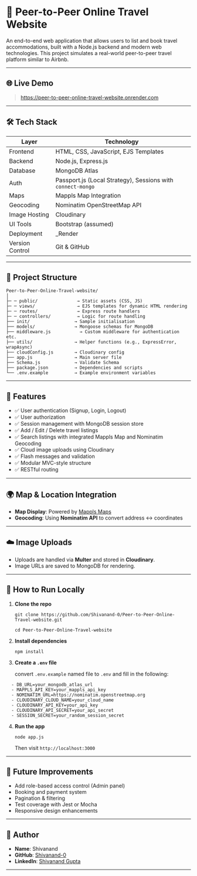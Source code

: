 # 🧳 Peer-to-Peer Online Travel Website

An end-to-end web application that allows users to list and book travel accommodations, built with a Node.js backend and modern web technologies. This project simulates a real-world peer-to-peer travel platform similar to Airbnb.

---

## 🌐 Live Demo
> https://peer-to-peer-online-travel-website.onrender.com

---

## 🛠️ Tech Stack

| Layer      | Technology                                                                 |
|------------|-----------------------------------------------------------------------------|
| Frontend   | HTML, CSS, JavaScript, EJS Templates                                        |
| Backend    | Node.js, Express.js                                                         |
| Database   | MongoDB Atlas                                                               |
| Auth       | Passport.js (Local Strategy), Sessions with `connect-mongo`                |
| Maps       | Mappls Map Integration                                                      |
| Geocoding  | Nominatim OpenStreetMap API                                                 |
| Image Hosting | Cloudinary                                                              |
| UI Tools   | Bootstrap (assumed)                                                         |
| Deployment | _Render                                    |
| Version Control | Git & GitHub                                                           |

---

## 📁 Project Structure
```
Peer-to-Peer-Online-Travel-website/
│
├─ ─ public/               → Static assets (CSS, JS)
├─ ─ views/                → EJS templates for dynamic HTML rendering
├─ ─ routes/               → Express route handlers
├─ ─ controllers/          → Logic for route handling
├── init/                 → Sample initialisation
├── models/               → Mongoose schemas for MongoDB
├── middleware.js           → Custom middleware for authentication etc.
├── utils/                → Helper functions (e.g., ExpressError, wrapAsync)
├── cloudConfig.js        → Cloudinary config
├── app.js                → Main server file
├── Schema.js             → Validate Schema
├── package.json          → Dependencies and scripts
└── .env.example          → Example environment variables
```


---

## 🔐 Features

- ✅ User authentication (Signup, Login, Logout)
- ✅ User authorization 
- ✅ Session management with MongoDB session store
- ✅ Add / Edit / Delete travel listings
- ✅ Search listings with integrated Mappls Map and Nominatim Geocoding
- ✅ Cloud image uploads using Cloudinary
- ✅ Flash messages and validation
- ✅ Modular MVC-style structure
- ✅ RESTful routing

---

## 🌍 Map & Location Integration

- **Map Display**: Powered by [Mappls Maps](https://www.mappls.com/)
- **Geocoding**: Using **Nominatim API** to convert address ↔ coordinates

---

## ☁️ Image Uploads

- Uploads are handled via **Multer** and stored in **Cloudinary**.
- Image URLs are saved to MongoDB for rendering.

---

## 🔧 How to Run Locally

1. **Clone the repo**  
   ```
   git clone https://github.com/Shivanand-0/Peer-to-Peer-Online-Travel-website.git
   ```
   ```
   cd Peer-to-Peer-Online-Travel-website
   ```
2. **Install dependencies**
   ```
   npm install
   ```
3. **Create a `.env` file**

   convert `.env.example` named file to `.env` and fill in the following:
```
  - DB_URL=your_mongodb_atlas_url
  - MAPPLS_API_KEY=your_mappls_api_key
  - NOMINATIM_URL=https://nominatim.openstreetmap.org
  - CLOUDINARY_CLOUD_NAME=your_cloud_name
  - CLOUDINARY_API_KEY=your_api_key
  - CLOUDINARY_API_SECRET=your_api_secret
  - SESSION_SECRET=your_random_session_secret
```
4. **Run the app**
   ```
   node app.js
   ```
   Then visit `http://localhost:3000`

---

## 🧪 Future Improvements

* Add role-based access control (Admin panel)
* Booking and payment system
* Pagination & filtering
* Test coverage with Jest or Mocha
* Responsive design enhancements

---

## 👤 Author

* **Name**: Shivanand
* **GitHub**: [Shivanand-0](https://github.com/Shivanand-0)
* **LinkedIn**: [Shivanand Gupta](https://www.linkedin.com/in/ishivanandgupta/)

---

